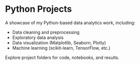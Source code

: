 # Python Projects

A showcase of my Python-based data analytics work, including:
- Data cleaning and preprocessing
- Exploratory data analysis
- Data visualization (Matplotlib, Seaborn, Plotly)
- Machine learning (scikit-learn, TensorFlow, etc.)

Explore project folders for code, notebooks, and results.
